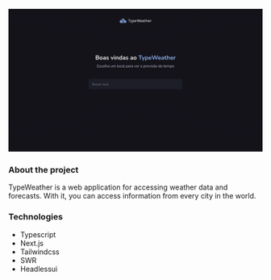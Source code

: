 ![img](https://raw.githubusercontent.com/gleysonabreu/ota/main/imgs/typeweather.png)

### About the project

TypeWeather is a web application for accessing weather data and forecasts. With it, you can access information from every city in the world.

### Technologies

- Typescript
- Next.js
- Tailwindcss
- SWR
- Headlessui
